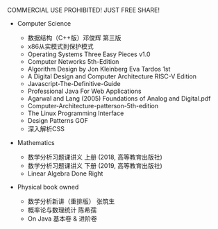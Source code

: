 COMMERCIAL USE PROHIBITED!
JUST FREE SHARE!

- Computer Science
    - 数据结构（C++版）邓俊辉 第三版
    - x86从实模式到保护模式
    - Operating Systems  Three Easy Pieces v1.0
    - Computer Networks 5th-Edition
    - Algorithm Design by Jon Kleinberg Eva Tardos 1st
    - A Digital Design and Computer Architecture RISC-V Edition
    - Javascript-The-Definitive-Guide
    - Professional Java For Web Applications
    - Agarwal and Lang (2005) Foundations of Analog and Digital.pdf
    - Computer-Architecture-patterson-5th-edition
    - The Linux Programming Interface
    - Design Patterns GOF
    - 深入解析CSS

- Mathematics
    - 数学分析习题课讲义 上册 (2018, 高等教育出版社)
    - 数学分析习题课讲义 下册 (2019, 高等教育出版社)
    - Linear Algebra Done Right

- Physical book owned 
    - 数学分析新讲（重排版） 张筑生
    - 概率论与数理统计 陈希孺
    - On Java 基本卷 & 进阶卷